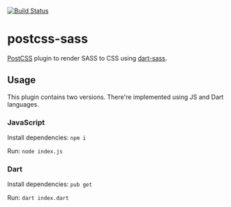 [![Build Status](https://travis-ci.org/AleshaOleg/postcss-sass.svg?branch=master)](https://travis-ci.org/AleshaOleg/postcss-sass)

# postcss-sass

[PostCSS](https://github.com/postcss/postcss) plugin to render SASS to CSS using [dart-sass](https://github.com/sass/dart-sass).

## Usage
This plugin contains two versions. There're implemented using JS and Dart languages.

### JavaScript
Install dependencies: `npm i`

Run: `node index.js`

### Dart
Install dependencies: `pub get`

Run: `dart index.dart`
